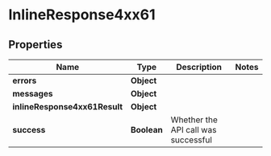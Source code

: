 # InlineResponse4xx61

## Properties
Name | Type | Description | Notes
------------ | ------------- | ------------- | -------------
**errors** | **Object** |  | 
**messages** | **Object** |  | 
**inlineResponse4xx61Result** | **Object** |  | 
**success** | **Boolean** | Whether the API call was successful | 

